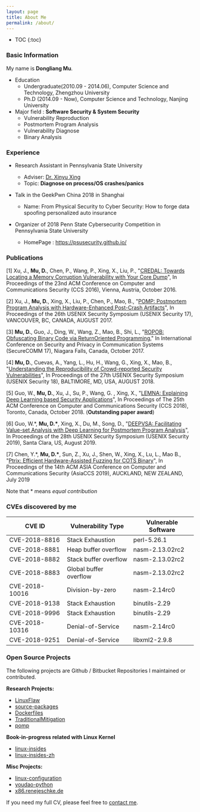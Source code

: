 ```yaml
---
layout: page
title: About Me
permalink: /about/
---
```


* TOC
{:toc}

### Basic Information

My name is **Dongliang Mu**.

- Education 
	- Undergraduate(2010.09 - 2014.06), Computer Science and Technology, Zhengzhou University
	- Ph.D (2014.09 - Now), Computer Science and Technology, Nanjing University
- Major field : **Software Security & System Security**
	- Vulnerability Reproduction
	- Postmortem Program Analysis
	- Vulnerability Diagnose
	- Binary Analysis

### Experience

- Research Assistant in Pennsylvania State University
	- Adviser: [Dr. Xinyu Xing](http://xinyuxing.org/)
	- Topic: **Diagnose on process/OS crashes/panics**

- Talk in the GeekPwn China 2018 in Shanghai
	- Name: From Physical Security to Cyber Security: How to forge data spoofing personalized auto insurance

- Organizer of 2018 Penn State Cybersecurity Competition in Pennsylvania State University
	- HomePage : <https://psusecurity.github.io/>

### Publications

[1] Xu, J., **Mu, D.**, Chen, P., Wang, P., Xing, X., Liu, P., "[CREDAL: Towards Locating a Memory Corruption Vulnerability with Your Core Dump]({{site.url}}/files/papers/p529-xu.pdf)", In Proceedings of the 23nd ACM Conference on Computer and Communications Security (CCS 2016), Vienna, Austria, October 2016.

[2] Xu, J., **Mu, D.**, Xing, X., Liu, P., Chen, P., Mao, B., "[POMP: Postmortem Program Analysis with Hardware-Enhanced Post-Crash Artifacts]({{site.url}}/files/papers/sec17-xu.pdf)", In Proceedings of the 26th USENIX Security Symposium (USENIX Security 17), VANCOUVER, BC, CANADA, AUGUST 2017.

[3] **Mu, D.**, Guo, J., Ding, W., Wang, Z., Mao, B., Shi, L., "[ROPOB: Obfuscating Binary Code via ReturnOriented Programming.]({{site.url}}/files/papers/ropob_securecomm.pdf)" In International Conference on Security and Privacy in Communication Systems (SecureCOMM 17), Niagara Falls, Canada, October 2017.

[4] **Mu, D.**, Cuevas, A., Yang, L., Hu, H., Wang, G., Xing, X., Mao, B., "[Understanding the Reproducibility of Crowd-reported Security Vulnerabilities]({{site.url}}/files/papers/sec18-mu.pdf)", In Proceedings of the 27th USENIX Security Symposium (USENIX Security 18), BALTIMORE, MD, USA, AUGUST 2018.

[5] Guo, W., **Mu, D.**, Xu, J., Su, P., Wang, G. , Xing, X., "[LEMNA: Explaining Deep Learning based Security Applications]({{site.url}}/files/papers/ccs18.pdf)", In Proceedings of The 25th ACM Conference on Computer and Communications Security (CCS 2018), Toronto, Canada, October 2018. (**Outstanding paper award**)

[6] Guo, W.*, **Mu, D.\***, Xing, X., Du, M., Song, D., "[DEEPVSA: Facilitating Value-set Analysis with Deep Learning for Postmortem Program Analysis]()", In Proceedings of the 28th USENIX Security Symposium (USENIX Security 2019), Santa Clara, US, August 2019.

[7] Chen, Y.*, **Mu, D.\***, Sun, Z., Xu, J., Shen, W., Xing, X., Lu, L., Mao B., "[Ptrix: Efficient Hardware-Assisted Fuzzing for COTS Binary]()", In Proceedings of the 14th ACM ASIA Conference on Computer and Communications Security (AsiaCCS 2019), AUCKLAND, NEW ZEALAND, July 2019

Note that \* means *equal contribution*

### CVEs discovered by me

|   CVE ID      | Vulnerability Type     | Vulnerable Software
| ------------- | ---------------------- | -------------------
|CVE-2018-8816  | Stack Exhaustion       | perl-5.26.1
|CVE-2018-8881  | Heap buffer overflow   | nasm-2.13.02rc2
|CVE-2018-8882  | Stack buffer overflow  | nasm-2.13.02rc2
|CVE-2018-8883  | Global buffer overflow | nasm-2.13.02rc2
|CVE-2018-10016 | Division-by-zero       | nasm-2.14rc0
|CVE-2018-9138  | Stack Exhaustion       | binutils-2.29
|CVE-2018-9996  | Stack Exhaustion       | binutils-2.29
|CVE-2018-10316 | Denial-of-Service      | nasm-2.14rc0
|CVE-2018-9251  | Denial-of-Service      | libxml2-2.9.8

### Open Source Projects

The following projects are Github / Bitbucket Repositories I maintained or contributed.

**Research Projects:**

- [LinuxFlaw](https://github.com/mudongliang/LinuxFlaw)
- [source-packages](https://github.com/mudongliang/source-packages)
- [Dockerfiles](https://github.com/mudongliang/Dockerfiles)
- [TraditionalMitigation](https://github.com/hardenedlinux/TraditionalMitigation)
- [pomp](https://github.com/junxzm1990/pomp)

**Book-in-progress related with Linux Kernel**

- [linux-insides](https://github.com/0xAX/linux-insides)
- [linux-insides-zh](https://github.com/MintCN/linux-insides-zh)

**Misc Projects:**

- [linux-configuration](https://github.com/mudongliang/linux-configuration)
- [youdao-python](https://github.com/mudongliang/youdao-python)
- [x86.renejeschke.de](https://github.com/mudongliang/x86.renejeschke.de)

If you need my full CV, please feel free to [contact me](mailto:mudongliangabcd@gmail.com).
